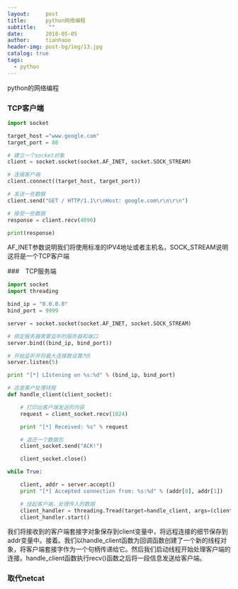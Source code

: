 ```yaml
---
layout:     post
title:      python网络编程
subtitle:    ""
date:       2018-05-05
author:     tianhaoo
header-img: post-bg/img/13.jpg
catalog: true
tags:
  - python
---
```




python的网络编程



### TCP客户端

```Python
import socket

target_host ="www.google.com"
target_port = 80

# 建立一个socket对象
client = socket.socket(socket.AF_INET, socket.SOCK_STREAM)

# 连接客户端
client.connect((target_host, target_port))

# 发送一些数据
client.send("GET / HTTP/1.1\r\nHost: google.com\r\n\r\n")

# 接受一些数据
response = client.recv(4096)

print(response)

```
<!-- more -->
AF_INET参数说明我们将使用标准的IPV4地址或者主机名，SOCK_STREAM说明这将是一个TCP客户端

###　TCP服务端
```Python
import socket
import threading

bind_ip = "0.0.0.0"
bind_port = 9999

server = socket.socket(socket.AF_INET, socket.SOCK_STREAM)

# 绑定服务器需要监听的服务器和端口
server.bind((bind_ip, bind_port))

# 开始监听并将最大连接数设置为5
server.listen(5)

print "[*] LIstening on %s:%d" % (bind_ip, bind_port)

# 这是客户处理线程
def handle_client(client_socket):

    # 打印出客户端发送的内容
    request = client_socket.recv(1024)

    print "[*] Received: %s" % request

    # 返还一个数据包
    client_socket.send("ACK!")

    client_socket.close()

while True:

    client, addr = server.accept()
    print "[*] Accepted connection from: %s:%d" % (addr[0], addr[1])

    # 挂起客户端，处理传入的数据
    client_handler = threading.Tread(target=handle_client, args=(client,))
    client_handler.start()

```

我们将接收到的客户端套接字对象保存到client变量中，将远程连接的细节保存到addr变量中。接着。我们以handle_client函数为回调函数创建了一个新的线程对象，将客户端套接字作为一个句柄传递给它。然后我们启动线程开始处理客户端的连接。handle_client函数执行recv()函数之后将一段信息发送给客户端。

### 取代netcat

```Python

```
